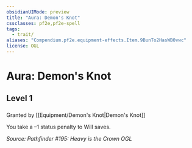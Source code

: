 ```yaml
---
obsidianUIMode: preview
title: "Aura: Demon's Knot"
cssclasses: pf2e,pf2e-spell
tags:
  - trait/
aliases: "Compendium.pf2e.equipment-effects.Item.9BunTo2HasWB0vwc"
license: OGL
---
```

# Aura: Demon's Knot
## Level 1
### 






Granted by [[Equipment/Demon's Knot|Demon's Knot]]

You take a –1 status penalty to Will saves.

*Source: Pathfinder #195: Heavy is the Crown*
*OGL*